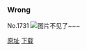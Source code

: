 ### Wrong
No.1731
![图片不见了~~~](https://imgs.xkcd.com/comics/wrong.png)

[原址](https://xkcd.com//1731) [下载](https://imgs.xkcd.com/comics/wrong.png)

